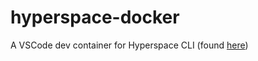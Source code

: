 # hyperspace-docker

A VSCode dev container for Hyperspace CLI (found [here](https://github.com/hypercore-protocol/cli))
